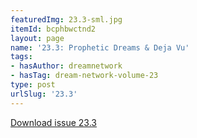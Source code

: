 ```yaml
---
featuredImg: 23.3-sml.jpg
itemId: bcphbwctnd2
layout: page
name: '23.3: Prophetic Dreams & Deja Vu'
tags:
- hasAuthor: dreamnetwork
- hasTag: dream-network-volume-23
type: post
urlSlug: '23.3'
---
```

<a href="../files/pdfs/Volume_23/23.3_deja_vu.pdf" download="">Download issue 23.3</a>